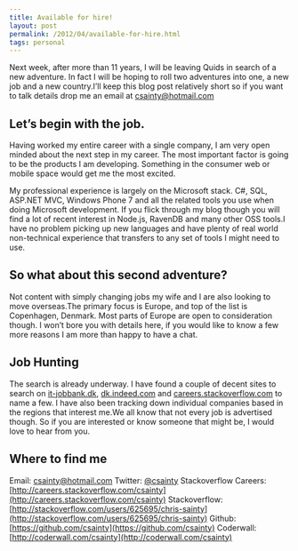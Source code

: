 ```yaml
---
title: Available for hire!
layout: post
permalink: /2012/04/available-for-hire.html
tags: personal
---
```



Next week, after more than 11 years, I will be leaving Quids in search of a new adventure. In fact I will be hoping to roll two adventures into one, a new job and a new country.I’ll keep this blog post relatively short so if you want to talk details drop me an email at [csainty@hotmail.com](mailto:csainty@hotmail.com)  
 
## Let’s begin with the job.
 
Having worked my entire career with a single company, I am very open minded about the next step in my career. The most important factor is going to be the products I am developing. Something in the consumer web or mobile space would get me the most excited.  
 
My professional experience is largely on the Microsoft stack. C#, SQL, ASP.NET MVC, Windows Phone 7 and all the related tools you use when doing Microsoft development. If you flick through my blog though you will find a lot of recent interest in Node.js, RavenDB and many other OSS tools.I have no problem picking up new languages and have plenty of real world non-technical experience that transfers to any set of tools I might need to use.  
 
## So what about this second adventure?
 
Not content with simply changing jobs my wife and I are also looking to move overseas.The primary focus is Europe, and top of the list is Copenhagen, Denmark. Most parts of Europe are open to consideration though. I won’t bore you with details here, if you would like to know a few more reasons I am more than happy to have a chat.  
 
## Job Hunting
 
The search is already underway. I have found a couple of decent sites to search on [it-jobbank.dk](http://it-jobbank.dk/), [dk.indeed.com](http://dk.indeed.com/) and [careers.stackoverflow.com](http://careers.stackoverflow.com/) to name a few. I have also been tracking down individual companies based in the regions that interest me.We all know that not every job is advertised though. So if you are interested or know someone that might be, I would love to hear from you.  
 
## Where to find me
  Email: [csainty@hotmail.com](mailto:csainty@hotmail.com)  Twitter: [@csainty](http://www.twitter.com/csainty)  Stackoverflow Careers: [http://careers.stackoverflow.com/csainty](http://careers.stackoverflow.com/csainty)  Stackoverflow: [http://stackoverflow.com/users/625695/chris-sainty](http://stackoverflow.com/users/625695/chris-sainty)  Github: [https://github.com/csainty](https://github.com/csainty)  Coderwall: [http://coderwall.com/csainty](http://coderwall.com/csainty)  